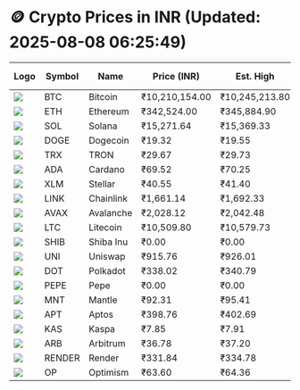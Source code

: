 # 🪙 Crypto Prices in INR (Updated: 2025-08-08 06:25:49)

| Logo | Symbol | Name       | Price (INR) | Est. High | Est. Low | Gross Profit | Fees | Net Profit | ROI % |
|------|--------|------------|-------------|-----------|----------|---------------|------|-------------|--------|
| ![](https://coin-images.coingecko.com/coins/images/1/large/bitcoin.png?1696501400) | BTC    | Bitcoin    | ₹10,210,154.00 | ₹10,245,213.80 | ₹10,175,094.20 | ₹689.13 | ₹200.00 | ₹489.13 | 0.49% |
| ![](https://coin-images.coingecko.com/coins/images/279/large/ethereum.png?1696501628) | ETH    | Ethereum   | ₹342,524.00 | ₹345,884.90 | ₹339,163.10 | ₹1,981.88 | ₹200.00 | ₹1,781.88 | 1.78% |
| ![](https://coin-images.coingecko.com/coins/images/4128/large/solana.png?1718769756) | SOL    | Solana     | ₹15,271.64 | ₹15,369.33 | ₹15,173.95 | ₹1,287.59 | ₹200.00 | ₹1,087.59 | 1.09% |
| ![](https://coin-images.coingecko.com/coins/images/5/large/dogecoin.png?1696501409) | DOGE   | Dogecoin   | ₹19.32 | ₹19.55 | ₹19.09 | ₹2,436.15 | ₹200.00 | ₹2,236.15 | 2.24% |
| ![](https://coin-images.coingecko.com/coins/images/1094/large/tron-logo.png?1696502193) | TRX    | TRON       | ₹29.67 | ₹29.73 | ₹29.61 | ₹395.12 | ₹200.00 | ₹195.12 | 0.20% |
| ![](https://coin-images.coingecko.com/coins/images/975/large/cardano.png?1696502090) | ADA    | Cardano    | ₹69.52 | ₹70.25 | ₹68.79 | ₹2,128.28 | ₹200.00 | ₹1,928.28 | 1.93% |
| ![](https://coin-images.coingecko.com/coins/images/100/large/fmpFRHHQ_400x400.jpg?1735231350) | XLM    | Stellar    | ₹40.55 | ₹41.40 | ₹39.70 | ₹4,300.13 | ₹200.00 | ₹4,100.13 | 4.10% |
| ![](https://coin-images.coingecko.com/coins/images/877/large/chainlink-new-logo.png?1696502009) | LINK   | Chainlink  | ₹1,661.14 | ₹1,692.33 | ₹1,629.95 | ₹3,827.05 | ₹200.00 | ₹3,627.05 | 3.63% |
| ![](https://coin-images.coingecko.com/coins/images/12559/large/Avalanche_Circle_RedWhite_Trans.png?1696512369) | AVAX   | Avalanche  | ₹2,028.12 | ₹2,042.48 | ₹2,013.76 | ₹1,426.44 | ₹200.00 | ₹1,226.44 | 1.23% |
| ![](https://coin-images.coingecko.com/coins/images/2/large/litecoin.png?1696501400) | LTC    | Litecoin   | ₹10,509.80 | ₹10,579.73 | ₹10,439.87 | ₹1,339.67 | ₹200.00 | ₹1,139.67 | 1.14% |
| ![](https://coin-images.coingecko.com/coins/images/11939/large/shiba.png?1696511800) | SHIB   | Shiba Inu  | ₹0.00 | ₹0.00 | ₹0.00 | ₹1,252.27 | ₹200.00 | ₹1,052.27 | 1.05% |
| ![](https://coin-images.coingecko.com/coins/images/12504/large/uniswap-logo.png?1720676669) | UNI    | Uniswap    | ₹915.76 | ₹926.01 | ₹905.51 | ₹2,263.81 | ₹200.00 | ₹2,063.81 | 2.06% |
| ![](https://coin-images.coingecko.com/coins/images/12171/large/polkadot.png?1696512008) | DOT    | Polkadot   | ₹338.02 | ₹340.79 | ₹335.25 | ₹1,654.60 | ₹200.00 | ₹1,454.60 | 1.45% |
| ![](https://coin-images.coingecko.com/coins/images/29850/large/pepe-token.jpeg?1696528776) | PEPE   | Pepe       | ₹0.00 | ₹0.00 | ₹0.00 | ₹1,679.86 | ₹200.00 | ₹1,479.86 | 1.48% |
| ![](https://coin-images.coingecko.com/coins/images/30980/large/Mantle-Logo-mark.png?1739213200) | MNT    | Mantle     | ₹92.31 | ₹95.41 | ₹89.21 | ₹6,947.57 | ₹200.00 | ₹6,747.57 | 6.75% |
| ![](https://coin-images.coingecko.com/coins/images/26455/large/aptos_round.png?1696525528) | APT    | Aptos      | ₹398.76 | ₹402.69 | ₹394.83 | ₹1,992.26 | ₹200.00 | ₹1,792.26 | 1.79% |
| ![](https://coin-images.coingecko.com/coins/images/25751/large/kaspa-icon-exchanges.png?1696524837) | KAS    | Kaspa      | ₹7.85 | ₹7.91 | ₹7.79 | ₹1,501.64 | ₹200.00 | ₹1,301.64 | 1.30% |
| ![](https://coin-images.coingecko.com/coins/images/16547/large/arb.jpg?1721358242) | ARB    | Arbitrum   | ₹36.78 | ₹37.20 | ₹36.36 | ₹2,301.89 | ₹200.00 | ₹2,101.89 | 2.10% |
| ![](https://coin-images.coingecko.com/coins/images/11636/large/rndr.png?1696511529) | RENDER | Render     | ₹331.84 | ₹334.78 | ₹328.90 | ₹1,785.02 | ₹200.00 | ₹1,585.02 | 1.59% |
| ![](https://coin-images.coingecko.com/coins/images/25244/large/Optimism.png?1696524385) | OP     | Optimism   | ₹63.60 | ₹64.36 | ₹62.84 | ₹2,434.95 | ₹200.00 | ₹2,234.95 | 2.23% |
